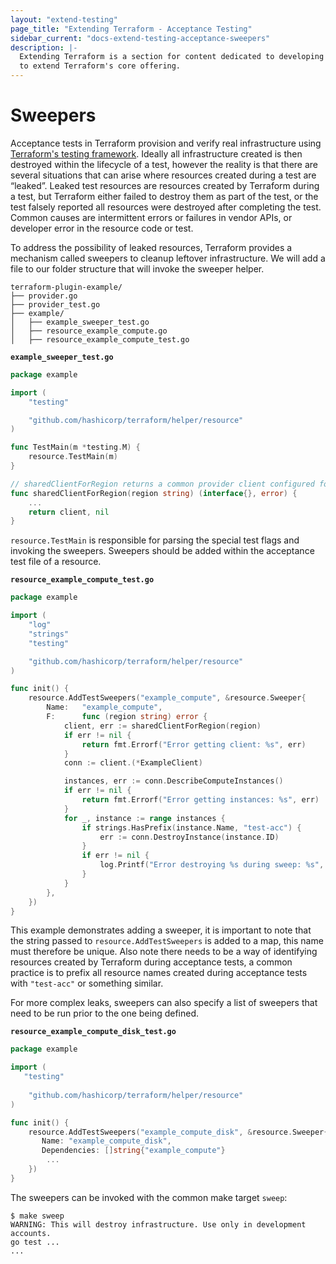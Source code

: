 ```yaml
---
layout: "extend-testing"
page_title: "Extending Terraform - Acceptance Testing"
sidebar_current: "docs-extend-testing-acceptance-sweepers"
description: |-
  Extending Terraform is a section for content dedicated to developing Plugins
  to extend Terraform's core offering.
---
```


# Sweepers

Acceptance tests in Terraform provision and verify real infrastructure using [Terraform's testing framework](/docs/extend/testing/acceptance-tests/index.html). Ideally all infrastructure created is then destroyed within the lifecycle of a test, however the reality is that there are several situations that can arise where resources created during a test are “leaked”. Leaked test resources are resources created by Terraform during a test, but Terraform either failed to destroy them as part of the test, or the test falsely reported all resources were destroyed after completing the test. Common causes are intermittent errors or failures in vendor APIs, or developer error in the resource code or test.

To address the possibility of leaked resources, Terraform provides a mechanism called sweepers to cleanup leftover infrastructure. We will add a file to our folder structure that will invoke the sweeper helper.

```
terraform-plugin-example/
├── provider.go
├── provider_test.go
├── example/
│   ├── example_sweeper_test.go
│   ├── resource_example_compute.go
│   ├── resource_example_compute_test.go
```

__`example_sweeper_test.go`__

```go
package example

import (
    "testing"

    "github.com/hashicorp/terraform/helper/resource"
)

func TestMain(m *testing.M) {
    resource.TestMain(m)
}

// sharedClientForRegion returns a common provider client configured for the specified region
func sharedClientForRegion(region string) (interface{}, error) {
    ...
    return client, nil
}
```

`resource.TestMain` is responsible for parsing the special test flags and invoking the sweepers. Sweepers should be added within the acceptance test file of a resource.

__`resource_example_compute_test.go`__

```go
package example

import (
    "log"
    "strings"
    "testing"

    "github.com/hashicorp/terraform/helper/resource"
)

func init() {
    resource.AddTestSweepers("example_compute", &resource.Sweeper{
        Name:   "example_compute",
        F:      func (region string) error {
            client, err := sharedClientForRegion(region)
            if err != nil {
                return fmt.Errorf("Error getting client: %s", err)
            }
 	        conn := client.(*ExampleClient)

            instances, err := conn.DescribeComputeInstances()
            if err != nil {
                return fmt.Errorf("Error getting instances: %s", err)
            }
            for _, instance := range instances {
                if strings.HasPrefix(instance.Name, "test-acc") {
                    err := conn.DestroyInstance(instance.ID)
                }
                if err != nil {
                    log.Printf("Error destroying %s during sweep: %s", instance.Name, err)
                }
            }
        },
    })
}
```

This example demonstrates adding a sweeper, it is important to note that the string passed to `resource.AddTestSweepers` is added to a map, this name must therefore be unique. Also note there needs to be a way of identifying resources created by Terraform during acceptance tests, a common practice is to prefix all resource names created during acceptance tests with `"test-acc"` or something similar.

For more complex leaks, sweepers can also specify a list of sweepers that need to be run prior to the one being defined.

__`resource_example_compute_disk_test.go`__

```go
package example

import (
   "testing"
  
    "github.com/hashicorp/terraform/helper/resource"
)

func init() {
    resource.AddTestSweepers("example_compute_disk", &resource.Sweeper{
       Name: "example_compute_disk",
       Dependencies: []string{"example_compute"}
        ...
    })
}
```

The sweepers can be invoked with the common make target `sweep`:

```
$ make sweep
WARNING: This will destroy infrastructure. Use only in development accounts.
go test ...
...
```
